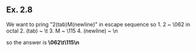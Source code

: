## Ex. 2.8

We want to pring "2(tab)M(newline)" in escape sequence so
    1. 2 ~ \062 in octal
    2. (tab) ~ \t
    3. M ~ \115
    4. (newline) ~ \n


so the answer is **\062\t\115\n**

